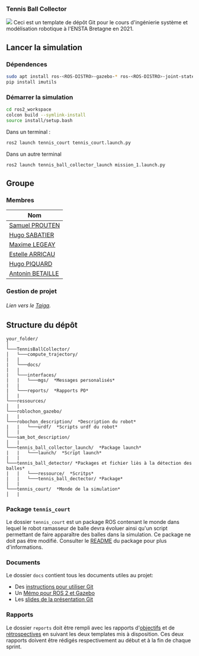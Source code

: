 ### Tennis Ball Collector
<img src="https://forthebadge.com/images/badges/made-with-python.svg" />
Ceci est un template de dépôt Git pour le cours d'ingénierie système et modélisation robotique à l'ENSTA Bretagne en 2021.


## Lancer la simulation

### Dépendences


```bash
sudo apt install ros-<ROS-DISTRO>-gazebo-* ros-<ROS-DISTRO>-joint-state-publisher ros-<ROS-DISTRO>-joint-state-publisher-gui \
pip install imutils
```

### Démarrer la simulation


```bash
cd ros2_workspace
colcon build --symlink-install
source install/setup.bash
```
Dans un terminal :
```bash
ros2 launch tennis_court tennis_court.launch.py
```

Dans un autre terminal
```bash
ros2 launch tennis_ball_collector_launch mission_1.launch.py
```

## Groupe

### Membres

| Nom                                            |
|------------------------------------------------|
| [Samuel PROUTEN](https://github.com/samprt)    |
| [Hugo SABATIER](https://github.com/Hugosabb)        |
| [Maxime LEGEAY](https://github.com/MaxLgy)     |
| [Estelle ARRICAU](https://github.com/estellearrc)|
| [Hugo PIQUARD](https://github.com/hugoPiq)     |
| [Antonin BETAILLE](https://github.com/Anton1B) |




### Gestion de projet

###### Lien vers le [Taiga](https://tree.taiga.io/project/hugopiq-vadrouilletbc/backlog).



## Structure du dépôt

```
your_folder/
│
└───TennisBallCollector/
│   └───compute_trajectory/
|   |
|   └───docs/
|   |
|   └───interfaces/
|   |   └───mgs/  *Messages personalisés*
|   |
|   └───reports/  *Rapports PO*
│   |
└───ressources/
│   |
└───roblochon_gazebo/
│   |
└───robochon_description/  *Description du robot*
|   |   └───urdf/  *Scripts urdf du robot*
│   |
└───sam_bot_description/
│   |
└───tennis_ball_collector_launch/  *Package launch*
|   |   └───launch/  *Script launch*
|   |
└───tennis_ball_detector/ *Packages et fichier liès à la détection des balles*
|   |   └───ressource/  *Scritps*
|   |   └───tennis_ball_dectector/ *Package*
│   |
└───tennis_court/  *Monde de la simulation*
│   |

```
### Package `tennis_court`

Le dossier `tennis_court` est un package ROS contenant le monde dans lequel le robot ramasseur de balle devra évoluer ainsi qu'un script permettant de faire apparaître des balles dans la simulation.
Ce package ne doit pas être modifié.
Consulter le [README](tennis_court/README.md) du package pour plus d'informations.


### Documents

Le dossier `docs` contient tous les documents utiles au projet:
- Des [instructions pour utiliser Git](docs/GitWorkflow.md)
- Un [Mémo pour ROS 2 et Gazebo](docs/Memo_ROS2.pdf)
- Les [slides de la présentation Git](docs/GitPresentation.pdf)


### Rapports

Le dossier `reports` doit être rempli avec les rapports d'[objectifs](../reports/GoalsTemplate.md) et de [rétrospectives](../reports/DebriefTemplate.md) en suivant les deux templates mis à disposition. Ces deux rapports doivent être rédigés respectivement au début et à la fin de chaque sprint.
